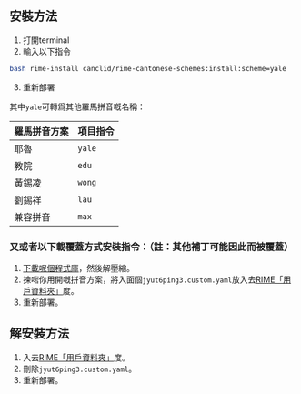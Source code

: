 ## 安裝方法
1. 打開terminal
2. 輸入以下指令
```sh
bash rime-install canclid/rime-cantonese-schemes:install:scheme=yale
```
3. 重新部署

其中`yale`可轉爲其他羅馬拼音嘅名稱：

| 羅馬拼音方案 | 項目指令     |
| ------------- | ------------- |
| 耶魯       | `yale`       |
| 教院       | `edu`       |
| 黃錫凌       | `wong`       |
| 劉錫祥       | `lau`       |
| 兼容拼音     | `max`       |

### 又或者以下載覆蓋方式安裝指令：（註：其他補丁可能因此而被覆蓋）
1. [下載呢個程式庫](https://github.com/canclid/rime-cantonese-schemes/archive/master.zip)，然後解壓縮。
2. 揀啱你用開嘅拼音方案，將入面個`jyut6ping3.custom.yaml`放入去[RIME「用戶資料夾」](https://github.com/rime/home/wiki/UserData)度。
3. 重新部署。

## 解安裝方法
1. 入去[RIME「用戶資料夾」](https://github.com/rime/home/wiki/UserData)度。
2. 刪除`jyut6ping3.custom.yaml`。
3. 重新部署。
